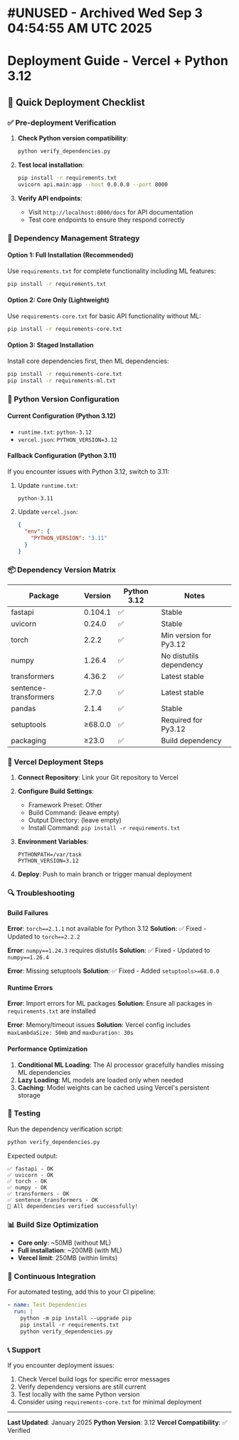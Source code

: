 # #UNUSED - Archived Wed Sep  3 04:54:55 AM UTC 2025
# Deployment Guide - Vercel + Python 3.12

## 🎯 Quick Deployment Checklist

### ✅ Pre-deployment Verification

1. **Check Python version compatibility**:
   ```bash
   python verify_dependencies.py
   ```

2. **Test local installation**:
   ```bash
   pip install -r requirements.txt
   uvicorn api.main:app --host 0.0.0.0 --port 8000
   ```

3. **Verify API endpoints**:
   - Visit `http://localhost:8000/docs` for API documentation
   - Test core endpoints to ensure they respond correctly

### 🔧 Dependency Management Strategy

#### Option 1: Full Installation (Recommended)
Use `requirements.txt` for complete functionality including ML features:
```bash
pip install -r requirements.txt
```

#### Option 2: Core Only (Lightweight)
Use `requirements-core.txt` for basic API functionality without ML:
```bash
pip install -r requirements-core.txt
```

#### Option 3: Staged Installation
Install core dependencies first, then ML dependencies:
```bash
pip install -r requirements-core.txt
pip install -r requirements-ml.txt
```

### 🐍 Python Version Configuration

#### Current Configuration (Python 3.12)
- `runtime.txt`: `python-3.12`
- `vercel.json`: `PYTHON_VERSION=3.12`

#### Fallback Configuration (Python 3.11)
If you encounter issues with Python 3.12, switch to 3.11:

1. Update `runtime.txt`:
   ```
   python-3.11
   ```

2. Update `vercel.json`:
   ```json
   {
     "env": {
       "PYTHON_VERSION": "3.11"
     }
   }
   ```

### 📦 Dependency Version Matrix

| Package | Version | Python 3.12 | Notes |
|---------|---------|--------------|-------|
| fastapi | 0.104.1 | ✅ | Stable |
| uvicorn | 0.24.0 | ✅ | Stable |
| torch | 2.2.2 | ✅ | Min version for Py3.12 |
| numpy | 1.26.4 | ✅ | No distutils dependency |
| transformers | 4.36.2 | ✅ | Latest stable |
| sentence-transformers | 2.7.0 | ✅ | Latest stable |
| pandas | 2.1.4 | ✅ | Stable |
| setuptools | ≥68.0.0 | ✅ | Required for Py3.12 |
| packaging | ≥23.0 | ✅ | Build dependency |

### 🚀 Vercel Deployment Steps

1. **Connect Repository**: Link your Git repository to Vercel

2. **Configure Build Settings**:
   - Framework Preset: Other
   - Build Command: (leave empty)
   - Output Directory: (leave empty)
   - Install Command: `pip install -r requirements.txt`

3. **Environment Variables**:
   ```
   PYTHONPATH=/var/task
   PYTHON_VERSION=3.12
   ```

4. **Deploy**: Push to main branch or trigger manual deployment

### 🔍 Troubleshooting

#### Build Failures

**Error**: `torch==2.1.1` not available for Python 3.12
**Solution**: ✅ Fixed - Updated to `torch==2.2.2`

**Error**: `numpy==1.24.3` requires distutils
**Solution**: ✅ Fixed - Updated to `numpy==1.26.4`

**Error**: Missing setuptools
**Solution**: ✅ Fixed - Added `setuptools>=68.0.0`

#### Runtime Errors

**Error**: Import errors for ML packages
**Solution**: Ensure all packages in `requirements.txt` are installed

**Error**: Memory/timeout issues
**Solution**: Vercel config includes `maxLambdaSize: 50mb` and `maxDuration: 30s`

#### Performance Optimization

1. **Conditional ML Loading**: The AI processor gracefully handles missing ML dependencies
2. **Lazy Loading**: ML models are loaded only when needed
3. **Caching**: Model weights can be cached using Vercel's persistent storage

### 🧪 Testing

Run the dependency verification script:
```bash
python verify_dependencies.py
```

Expected output:
```
✅ fastapi - OK
✅ uvicorn - OK
✅ torch - OK
✅ numpy - OK
✅ transformers - OK
✅ sentence_transformers - OK
🎉 All dependencies verified successfully!
```

### 📊 Build Size Optimization

- **Core only**: ~50MB (without ML)
- **Full installation**: ~200MB (with ML)
- **Vercel limit**: 250MB (within limits)

### 🔄 Continuous Integration

For automated testing, add this to your CI pipeline:
```yaml
- name: Test Dependencies
  run: |
    python -m pip install --upgrade pip
    pip install -r requirements.txt
    python verify_dependencies.py
```

### 📞 Support

If you encounter deployment issues:
1. Check Vercel build logs for specific error messages
2. Verify dependency versions are still current
3. Test locally with the same Python version
4. Consider using `requirements-core.txt` for minimal deployment

---

**Last Updated**: January 2025
**Python Version**: 3.12
**Vercel Compatibility**: ✅ Verified